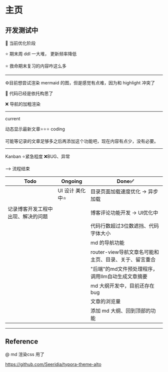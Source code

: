 # 主页

## 开发测试中

🧩 当前优化阶段

⭐ 期末周 ddl 一大堆， 更新频率降低

⭐ 救命期末复习的内容咋这么多

---

⚙️目前想尝试渲染 mermaid 的图，但是感觉有点难，因为和 highlight 冲突了

🧩 代码已经是依托构思了

❌ 导航的加粗渲染

---

current

动态显示最新文章⭐⭐⭐  coding

可能等记录的文章足够多之后再添加这个功能吧，现在内容有点少，没有必要。

---

Kanban ⭐紧急程度 ❌BUG、异常

--> 流程结束

| Todo                               | Ongoing          | Done✅                                                |
| ---------------------------------- | ---------------- | ----------------------------------------------------- |
|                                    | UI 设计 美化中⭐ | 目录页面加载速度优化 → 异步加载                      |
| 记录博客开发工程中出现、解决的问题 |                  | 博客评论功能开发 → UI优化中                          |
|                                    |                  | 代码行数超过3位数遮挡、代码字体大小                   |
|                                    |                  | md 的导航功能                                         |
|                                    |                  | router-view导航文章名可能和主页、目录、关于、留言重合 |
|                                    |                  | "后端"的md文件预处理程序，调用llm自动生成文章摘要     |
|                                    |                  | md 大纲开发中，目前还存在bug                          |
|                                    |                  | 文章的浏览量                                          |
|                                    |                  | 添加 md 大纲、回到顶部的功能                          |

---

## Reference

@ md 渲染css 用了

https://github.com/Seeridia/typora-theme-alto

